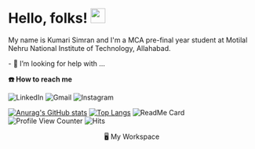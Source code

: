 # Hello, folks! <img src="https://raw.githubusercontent.com/MartinHeinz/MartinHeinz/master/wave.gif" width="30px">
<p> My name is Kumari Simran and I'm a MCA pre-final year student at Motilal Nehru National Institute of Technology, Allahabad. </p>
<p> - 🤔 I’m looking for help with ... </p>
<p><b>☎️ How to reach me</b></p>
<!--<p><b>🔧 Technologies and Tools</b></p> -->

<img alt="LinkedIn" src="https://img.shields.io/badge/linkedin%20-%230077B5.svg?&style=for-the-badge&logo=linkedin&logoColor=white"/>  <img alt="Gmail" src="https://img.shields.io/badge/Gmail-D14836?style=for-the-badge&logo=gmail&logoColor=white" />  <img alt="Instagram" src="https://img.shields.io/badge/<simran_singh.0>%20-%23E4405F.svg?&style=for-the-badge&logo=Instagram&logoColor=white"/>

[![Anurag's GitHub stats](https://github-readme-stats.vercel.app/api?username=simran045&theme=tokyonight&count_private=true)](https://github.com/anuraghazra/github-readme-stats)    [![Top Langs](https://github-readme-stats.vercel.app/api/top-langs/?username=simran045&layout=compact&theme=tokyonight)](https://github.com/anuraghazra/github-readme-stats)   ![ReadMe Card](https://github-readme-stats.vercel.app/api/pin/?username=simran045&repo=TabLayoutDemo&theme=radical)   
![Profile View Counter](https://komarev.com/ghpvc/?username=simran045)
![Hits](https://hitcounter.pythonanywhere.com/count/tag.svg?url=https://github.com/TabLayoutDemo)

<center>🖥 My Workspace </center>

<!--
**simran045/simran045** is a ✨ _special_ ✨ repository because its `README.md` (this file) appears on your GitHub profile.

Here are some ideas to get you started:

- 🔭 I’m currently working on ...
- 🌱 I’m currently learning ...
- 👯 I’m looking to collaborate on ...
- 🤔 I’m looking for help with ...
- 💬 Ask me about ...
- 📫 How to reach me: ...
- 😄 Pronouns: ...
- ⚡ Fun fact: ...
-->


